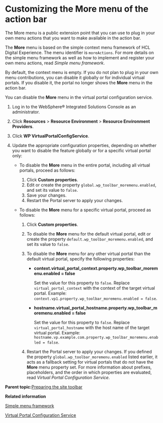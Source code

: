 # Customizing the More menu of the action bar

The More menu is a public extension point that you can use to plug in your own menu actions that you want to make available in the action bar.

The **More** menu is based on the simple context menu framework of HCL Digital Experience. The menu identifier is `moreActions`. For more details on the simple menu framework as well as how to implement and register your own menu actions, read *Simple menu framework*.

By default, the context menu is empty. If you do not plan to plug in your own menu contributions, you can disable it globally or for individual virtual portals. If you disable it, the portal no longer shows the **More** menu in the action bar.

You can disable the **More** menu in the virtual portal configuration service.

1.  Log in to the WebSphere® Integrated Solutions Console as an administrator.

2.  Click **Resources** \> **Resource Environment** \> **Resource Environment Providers**.

3.  Click **WP VirtualPortalConfigService**.

4.  Update the appropriate configuration properties, depending on whether you want to disable the feature globally or for a specific virtual portal only:

    -   To disable the **More** menu in the entire portal, including all virtual portals, proceed as follows:
        1.  Click **Custom properties**.
        2.  Edit or create the property `global.wp_toolbar_moremenu.enabled`, and set its value to `false`.
        3.  Save your changes.
        4.  Restart the Portal server to apply your changes.
    -   To disable the **More** menu for a specific virtual portal, proceed as follows:

        1.  Click **Custom properties**.
        2.  To disable the **More** menu for the default virtual portal, edit or create the property `default.wp_toolbar_moremenu.enabled`, and set its value to `false`.
        3.  To disable the **More** menu for any other virtual portal than the default virtual portal, specify the following properties:
            -   **context.virtual\_portal\_context.property.wp\_toolbar\_moremenu.enabled = false**

                Set the value for this property to `false`. Replace `virtual_portal_context` with the context of the target virtual portal. Example: `context.vp1.property.wp_toolbar_moremenu.enabled = false`.

            -   **hostname.virtual\_portal\_hostname.property.wp\_toolbar\_moremenu.enabled = false**

                Set the value for this property to `false`. Replace `virtual_portal_hostname` with the host name of the target virtual portal. Example: `hostname.vp.example.com.property.wp_toolbar_moremenu.enabled = false`.

        4.  Restart the Portal server to apply your changes.
        If you defined the property `global.wp_toolbar_moremenu.enabled` listed earlier, it acts as a fallback setting for virtual portals that do not have the **More** menu property set. For more information about prefixes, placeholders, and the order in which properties are evaluated, read *Virtual Portal Configuration Service*.


**Parent topic:**[Preparing the site toolbar](../dev-theme/themeopt_themeshelf.md)

**Related information**  


[Simple menu framework](../dev-theme/themeopt_cust_menu.md)

[Virtual Portal Configuration Service](../admin-system/srvcfg_virtual_portal.md)


